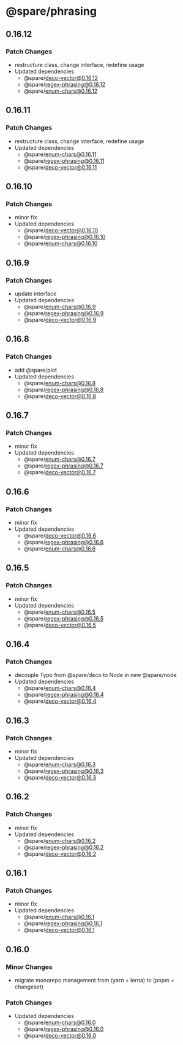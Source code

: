 # @spare/phrasing

## 0.16.12

### Patch Changes

- restructure class, change interface, redefine usage
- Updated dependencies
  - @spare/deco-vector@0.16.12
  - @spare/regex-phrasing@0.16.12
  - @spare/enum-chars@0.16.12

## 0.16.11

### Patch Changes

- restructure class, change interface, redefine usage
- Updated dependencies
  - @spare/enum-chars@0.16.11
  - @spare/regex-phrasing@0.16.11
  - @spare/deco-vector@0.16.11

## 0.16.10

### Patch Changes

- minor fix
- Updated dependencies
  - @spare/deco-vector@0.16.10
  - @spare/regex-phrasing@0.16.10
  - @spare/enum-chars@0.16.10

## 0.16.9

### Patch Changes

- update interface
- Updated dependencies
  - @spare/enum-chars@0.16.9
  - @spare/regex-phrasing@0.16.9
  - @spare/deco-vector@0.16.9

## 0.16.8

### Patch Changes

- add @spare/plot
- Updated dependencies
  - @spare/enum-chars@0.16.8
  - @spare/regex-phrasing@0.16.8
  - @spare/deco-vector@0.16.8

## 0.16.7

### Patch Changes

- minor fix
- Updated dependencies
  - @spare/enum-chars@0.16.7
  - @spare/regex-phrasing@0.16.7
  - @spare/deco-vector@0.16.7

## 0.16.6

### Patch Changes

- minor fix
- Updated dependencies
  - @spare/deco-vector@0.16.6
  - @spare/regex-phrasing@0.16.6
  - @spare/enum-chars@0.16.6

## 0.16.5

### Patch Changes

- minor fix
- Updated dependencies
  - @spare/enum-chars@0.16.5
  - @spare/regex-phrasing@0.16.5
  - @spare/deco-vector@0.16.5

## 0.16.4

### Patch Changes

- decouple Typo from @spare/deco to Node in new @spare/node
- Updated dependencies
  - @spare/enum-chars@0.16.4
  - @spare/regex-phrasing@0.16.4
  - @spare/deco-vector@0.16.4

## 0.16.3

### Patch Changes

- minor fix
- Updated dependencies
  - @spare/enum-chars@0.16.3
  - @spare/regex-phrasing@0.16.3
  - @spare/deco-vector@0.16.3

## 0.16.2

### Patch Changes

- minor fix
- Updated dependencies
  - @spare/enum-chars@0.16.2
  - @spare/regex-phrasing@0.16.2
  - @spare/deco-vector@0.16.2

## 0.16.1

### Patch Changes

- minor fix
- Updated dependencies
  - @spare/enum-chars@0.16.1
  - @spare/regex-phrasing@0.16.1
  - @spare/deco-vector@0.16.1

## 0.16.0

### Minor Changes

- migrate monorepo management from (yarn + lerna) to (pnpm + changeset)

### Patch Changes

- Updated dependencies
  - @spare/enum-chars@0.16.0
  - @spare/regex-phrasing@0.16.0
  - @spare/deco-vector@0.16.0
